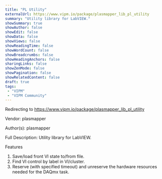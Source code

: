 ```yaml
---
title: "PL Utility"
externalUrl: https://www.vipm.io/package/plasmapper_lib_pl_utility
summary: "Utility library for LabVIEW."
showSummary: true
showAuthor: false
showEdit: false
showData: false
showViews: false
showReadingTime: false
showWordCount: false
showBreadcrumbs: false
showHeadingAnchors: false
sharingLinks: false
showZenMode: false
showPagination: false
showRelatedContent: false
draft: true
tags:
 - "VIPM"
 - "VIPM Community"
---
```


Redirecting to https://www.vipm.io/package/plasmapper_lib_pl_utility

Vendor: plasmapper

Author(s): plasmapper
 
Full Description:
Utility library for LabVIEW.

Features
1. Save/load front VI state to/from file. 
2. Find VI control by label in VI/cluster.
3. Reserve (with specified timeout) and unreserve the hardware resources needed for the DAQmx task.